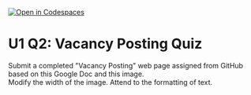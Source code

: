 [![Open in Codespaces](https://classroom.github.com/assets/launch-codespace-2972f46106e565e64193e422d61a12cf1da4916b45550586e14ef0a7c637dd04.svg)](https://classroom.github.com/open-in-codespaces?assignment_repo_id=20808505)
# U1 Q2: Vacancy Posting Quiz
Submit a completed "Vacancy Posting" web page assigned from GitHub based on this Google Doc and this image.  
Modify the width of the image. Attend to the formatting of text.
